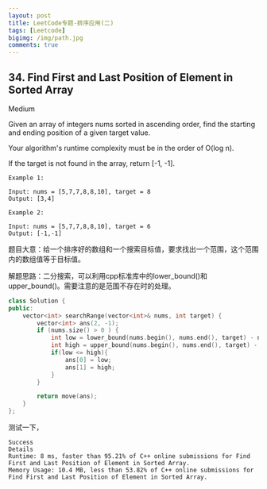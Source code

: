 ```yaml
---
layout: post
title: LeetCode专题-排序应用(二)
tags: [Leetcode]
bigimg: /img/path.jpg
comments: true
---
```


## 34. Find First and Last Position of Element in Sorted Array

Medium

Given an array of integers nums sorted in ascending order, find the starting and ending position of a given target value.

Your algorithm's runtime complexity must be in the order of O(log n).

If the target is not found in the array, return [-1, -1].

```
Example 1:

Input: nums = [5,7,7,8,8,10], target = 8
Output: [3,4]

Example 2:

Input: nums = [5,7,7,8,8,10], target = 6
Output: [-1,-1]
```

题目大意：给一个排序好的数组和一个搜索目标值，要求找出一个范围，这个范围内的数组值等于目标值。

解题思路：二分搜索，可以利用cpp标准库中的lower_bound()和upper_bound()。需要注意的是范围不存在时的处理。

```c++
class Solution {
public:
    vector<int> searchRange(vector<int>& nums, int target) {
        vector<int> ans(2, -1);
        if (nums.size() > 0 ) {
            int low = lower_bound(nums.begin(), nums.end(), target) - nums.begin(); //equal or greater
            int high = upper_bound(nums.begin(), nums.end(), target) - nums.begin() - 1; //greater
            if(low <= high){
                ans[0] = low;
                ans[1] = high;
            }
        }

        return move(ans);        
    }
};
```
测试一下，
```
Success
Details
Runtime: 8 ms, faster than 95.21% of C++ online submissions for Find First and Last Position of Element in Sorted Array.
Memory Usage: 10.4 MB, less than 53.82% of C++ online submissions for Find First and Last Position of Element in Sorted Array.
```